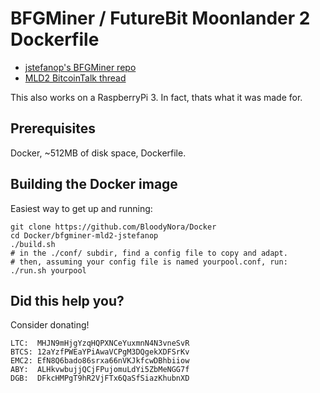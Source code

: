 # BFGMiner / FutureBit Moonlander 2 Dockerfile

* [jstefanop's BFGMiner repo](https://github.com/jstefanop/bfgminer)
* [MLD2 BitcoinTalk thread](https://bitcointalk.org/index.php?topic=2420357.msg24766858#msg24766858)


This also works on a RaspberryPi 3. In fact, thats what it was made for.

## Prerequisites

Docker, ~512MB of disk space, Dockerfile.


## Building the Docker image

Easiest way to get up and running:

```
git clone https://github.com/BloodyNora/Docker
cd Docker/bfgminer-mld2-jstefanop
./build.sh
# in the ./conf/ subdir, find a config file to copy and adapt.
# then, assuming your config file is named yourpool.conf, run:
./run.sh yourpool
```

## Did this help you? 

Consider donating!

```
LTC:  MHJN9mHjgYzqHQPXNCeYuxmnN4N3vneSvR
BTCS: 12aYzfPWEaYPiAwaVCPgM3DQgekXDFSrKv
EMC2: EfN8Q6bado86srxa66nVKJkfcwDBhbiiow
ABY:  ALHkvwbujjQCjFPujomuLdYi5ZbMeNGG7f
DGB:  DFkcHMPgT9hR2VjFTx6QaSfSiazKhubnXD
```
